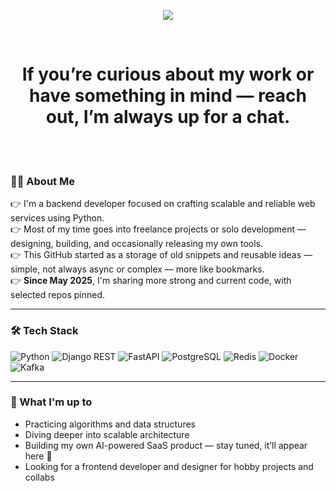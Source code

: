 <p align="center">
  <img src="https://readme-typing-svg.herokuapp.com?font=Fira+Code&pause=800&center=true&vCenter=true&width=435&lines=Hi,+I’m+Sam!+🎮;And+you+are...?" />
</p><br>

<h1 align="center">If you’re curious about my work or have something in mind — reach out, I’m always up for a chat.</h1>

<br><br>

### 🧑‍💻 About Me

👉 I'm a backend developer focused on crafting scalable and reliable web services using Python.  
👉 Most of my time goes into freelance projects or solo development — designing, building, and occasionally releasing my own tools.  
👉 This GitHub started as a storage of old snippets and reusable ideas — simple, not always async or complex — more like bookmarks.  
👉 **Since May 2025**, I'm sharing more strong and current code, with selected repos pinned.

---

### 🛠️ Tech Stack

![Python](https://img.shields.io/badge/-Python-3776AB?style=flat&logo=python&logoColor=white)
![Django REST](https://img.shields.io/badge/-DRF-092E20?style=flat&logo=django&logoColor=white)
![FastAPI](https://img.shields.io/badge/-FastAPI-009688?style=flat&logo=fastapi&logoColor=white)
![PostgreSQL](https://img.shields.io/badge/-PostgreSQL-336791?style=flat&logo=postgresql&logoColor=white)
![Redis](https://img.shields.io/badge/-Redis-DC382D?style=flat&logo=redis&logoColor=white)
![Docker](https://img.shields.io/badge/-Docker-2496ED?style=flat&logo=docker&logoColor=white)
![Kafka](https://img.shields.io/badge/-Kafka-231F20?style=flat&logo=apachekafka&logoColor=white)

---

### 🚀 What I'm up to

- Practicing algorithms and data structures  
- Diving deeper into scalable architecture  
- Building my own AI-powered SaaS product — stay tuned, it’ll appear here 👀  
- Looking for a frontend developer and designer for hobby projects and collabs
